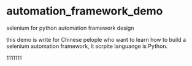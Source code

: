 # automation_framework_demo
selenium for python automation framework design 

this demo is write for Chinese pelople who want to learn how to build a selenium automation framework, 
it scrpite languange is Python.


1111111
